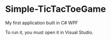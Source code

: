 # Simple-TicTacToeGame
My first application built in C# WPF

To run it, you must open it in Visual Studio.
